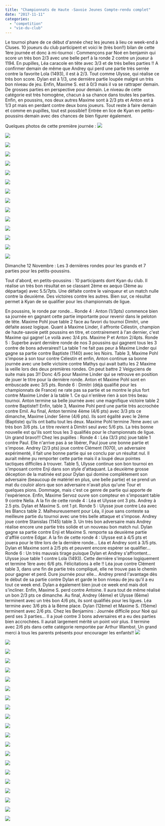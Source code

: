 ```yaml
---
title: "Championnats de Haute -Savoie Jeunes Compte-rendu complet"
date: "2017-11-11"
categories: 
  - "competition"
  - "vie-du-club"
---
```


Le tournoi phare de ce début d'année chez les jeunes à lieu ce week-end à Cluses. 10 joueurs du club participent et voici le (très bon!!) bilan de cette 1ère journée et donc à mi-tournoi : Commençons par Noé en benjamin qui score un très bon 2/3 avec une belle perf à la ronde 2 contre un joueur à 1194. En pupilles, Léa caracole en tête avec 3/3 et de très belles parties !! A confirmer demain de même que Andrey qui perd une partie très serrée contre la favorite Lola (1493), il est à 2/3. Tout comme Ulysse, qui réalise ce très bon score. Dylan est à 1/3, une dernière partie loupée malgré un très bon niveau de jeu. Enfin, Maxime S. est à 0/3 mais il va se rattraper demain. De grosses parties en perspective pour demain. Le niveau de cette catégorie est très homogène, chacun à sa chance dans toutes les parties. Enfin, en poussins, nos deux autres Maxime sont à 2/3 pts et Anton est à 1/3 pt mais en perdant contre deux bons joueurs. Tout reste à faire demain et comme en pupilles, tout est possible!! Entrée en lice de Kyan en petits-poussins demain avec des chances de bien figurer également.

Quelques photos de cette première journée : [![](/wordpress-uploads/2017/11/WP_20171111_12_12_20_Pro-300x169.jpg)](/wordpress-uploads/2017/11/WP_20171111_12_12_20_Pro.jpg)

[![](/wordpress-uploads/2017/11/WP_20171111_12_13_13_Pro-300x169.jpg)](/wordpress-uploads/2017/11/WP_20171111_12_13_13_Pro.jpg)

[![](/wordpress-uploads/2017/11/WP_20171111_12_12_21_Pro-300x169.jpg)](/wordpress-uploads/2017/11/WP_20171111_12_12_21_Pro.jpg)

[![](/wordpress-uploads/2017/11/WP_20171111_12_12_11_Pro-300x169.jpg)](/wordpress-uploads/2017/11/WP_20171111_12_12_11_Pro.jpg)

[![](/wordpress-uploads/2017/11/WP_20171111_10_08_25_Pro-300x169.jpg)](/wordpress-uploads/2017/11/WP_20171111_10_08_25_Pro.jpg)

[![](/wordpress-uploads/2017/11/WP_20171111_10_08_15_Pro-300x169.jpg)](/wordpress-uploads/2017/11/WP_20171111_10_08_15_Pro.jpg)

[![](/wordpress-uploads/2017/11/WP_20171111_10_08_03_Pro-300x169.jpg)](/wordpress-uploads/2017/11/WP_20171111_10_08_03_Pro.jpg)

[![](/wordpress-uploads/2017/11/WP_20171111_10_07_55_Pro-300x169.jpg)](/wordpress-uploads/2017/11/WP_20171111_10_07_55_Pro.jpg)

[![](/wordpress-uploads/2017/11/WP_20171111_10_07_46_Pro-300x169.jpg)](/wordpress-uploads/2017/11/WP_20171111_10_07_46_Pro.jpg)

[![](/wordpress-uploads/2017/11/WP_20171111_10_07_17_Pro-300x169.jpg)](/wordpress-uploads/2017/11/WP_20171111_10_07_17_Pro.jpg)

[![](/wordpress-uploads/2017/11/WP_20171111_10_07_30_Pro-300x169.jpg)](/wordpress-uploads/2017/11/WP_20171111_10_07_30_Pro.jpg)

[![](/wordpress-uploads/2017/11/WP_20171111_15_51_57_Pro-300x169.jpg)](/wordpress-uploads/2017/11/WP_20171111_15_51_57_Pro.jpg)

[![](/wordpress-uploads/2017/11/WP_20171111_15_47_44_Pro-300x169.jpg)](/wordpress-uploads/2017/11/WP_20171111_15_47_44_Pro.jpg)

[![](/wordpress-uploads/2017/11/WP_20171111_15_47_25_Pro-300x169.jpg)](/wordpress-uploads/2017/11/WP_20171111_15_47_25_Pro.jpg)

[![](/wordpress-uploads/2017/11/WP_20171111_12_13_29_Pro-300x169.jpg)](/wordpress-uploads/2017/11/WP_20171111_12_13_29_Pro.jpg)

Dimanche 12 Novembre : Les 3 dernières rondes pour les grands et 7 parties pour les petits-poussins.

Tout d'abord, en petits-poussins : 10 participants dont Kyan du club. Il réalise un très bon résultat en se classant 2ème ex aequo (3ème au départage) avec 5.5/7pts. Une défaite contre le vainqueur et un match nulle contre la deuxième. Des victoires contre les autres. Bien sur, ce résultat permet à Kyan de se qualifier pour les championnats de ligue.

En poussins, le ronde par ronde... Ronde 4 : Anton (1/3pts) commence bien sa journée en gagnant cette partie importante pour revenir dans le peloton de tête. Maxime Pohl joue table 2 face au favori du tournoi Dimitri, une défaite assez logique. Quant à Maxime Linder, il affronte Célestin, champion de haute-savoie petit poussins en titre, et contrairement à l'an dernier, c'est Maxime qui gagne! Le voilà avec 3/4 pts. Maxime P et Anton 2/4pts. Ronde 5 : Superbe avant dernière ronde de nos 3 poussins qui gagnent tous les 3 contre de bons adveraires!! La table 1 ne fait pas peur à Maxime Linder qui gagne sa partie contre Baptiste (1140) avec les Noirs. Table 3, Maxime Pohl s'impose à son tour contre Célestin et enfin, Anton continue sa bonne journée avec une belle victoire contre Mathys qui avait battu les 2 Maxime la veille lors des deux premières rondes. On peut battre 2 Veigyciens de suite mais pas 3!! Donc 4/5 pour Maxime Linder qui se retrouve en position de jouer le titre pour la dernière ronde. Anton et Maxime Pohl sont en embuscade avec 3/5 pts. Ronde 6 : Dimitri (déjà qualifié pour les championnats de France) ne rate pas sa partie et se montre le plus fort contre Maxime Linder à la table 1. Ce qui n'enlève rien à son très beau tournoi. Anton termine sa belle journée avec une magnifique victoire table 2 contre Baptiste!! Enfin, table 3, Maxime Pohl perd une partie très accrochée contre Emil. Au final, Anton termine 4ème (4/6 pts) avec 3/3 pts ce dimanche, Maxime Linder 5ème (4/6 pts). Ils sont égalité avec le 2ème (Baptiste) qu'ils ont battu tout les deux. Maxime Pohl termine 7ème avec un très bon 3/6 pts. Le titre revient à Dimitri seul avec 5/6 pts. La très bonne nouvelle est qu'ils sont tous les 3 qualifiés pour le championnats de ligue. Un grand bravo!!! Chez les pupilles : Ronde 4 : Léa (3/3 pts) joue table 1 contre Paul. Elle n'arrive pas à se libérer, Paul joue une bonne partie et s'impose. Andrey (2/3 pts) joue contre Clément (1070), un adversaire expérimenté, il fait une bonne partie qui se conclu par un résultat nul. Il aurait même pu remporter cette partie mais il a loupé deux pointes tactiques difficiles à trouver. Table 5, Ulysse continue son bon tournoi en s'imposant contre Enji dans son style d'attaquant. La deuxième grosse déception de la matinée est pour Dylan qui domine complètement son adversaire (beaucoup de matériel en plus, une belle partie) et se prend un mat du couloir alors que son adversaire n'avait plus qu'une Tour et quelques pions. Dommage, mais c'est ce genre de partie qui apporte de l'expérience. Enfin, Maxime Servoz ouvre son compteur en s'imposant table 9 contre Nelia. A la fin de cette ronde 4 : Léa et Ulysse ont 3 pts. Andrey à 2.5 pts. Dylan et Maxime S. ont 1 pt. Ronde 5 : Ulysse joue contre Léa avec les Blancs table 2. Malheureusement pour Léa, il joue sans conteste sa meilleure partie du tournoi avec une très belle attaque et s'impose. Andrey joue contre Stanislas (1145) table 3. Un très bon adversaire mais Andrey réalise encore une partie très solide et un nouveau bon match nul. Dylan gagne sa partie contre Enji et Maxime S. remporte sa deuxième partie d'affilé contre Edgar. A la fin de cette ronde 4 : Ulysse est à 4/5 pts et jouera pour le titre lors de la dernière ronde... Léa et Andrey sont à 3/5 pts. Dylan et Maxime sont à 2/5 pts et peuvent encore espérer se qualifier... Ronde 6 : Un très mauvais tirage puisque Dylan et Andrey s'affrontent... Ulysse joue table 1 contre Lola (1493). Cette dernière s'impose logiquement et termine 1ère avec 6/6 pts. Félicitations à elle !! Léa joue contre Clément table 3, dans une fin de partie très compliqué, elle ne trouve pas le chemin pour gagner et perd. Dure journée pour elle... Andrey prend l'avantage dès le début de sa partie contre Dylan et garde le bon niveau de jeu qu'il a eu tout ce week end. Dylan a également bien joué ce week end mais doit s'incliner. Enfin, Maxime S. perd contre Antoine. Il aura tout de même réalisé un bon 2/3 pts ce dimanche. Au final, Andrey (4ème) et Ulysse (6ème) terminent avec un très bon 4/6 pts, ils sont qualifiés pour les ligues. Léa termine avec 3/6 pts à la 8ème place. Dylan (12ème) et Maxime S. (15ème) terminent avec 2/6 pts. Chez les Benjamins : Journée difficile pour Noé qui perd ses 3 parties... Il a joué contre 3 bons adversaires et a eu des parties bien accrochées. Il aurait largement mérité un point voir plus. Il termine avec 2/6 pts dans cette catégorie remportée par Arthur Wambst. Un grand merci à tous les parents présents pour encourager les enfants!! [![](/wordpress-uploads/2017/11/WP_20171112_18_20_22_Pro-300x169.jpg)](/wordpress-uploads/2017/11/WP_20171112_18_20_22_Pro.jpg)

[![](/wordpress-uploads/2017/11/WP_20171112_13_35_56_Pro-300x169.jpg)](/wordpress-uploads/2017/11/WP_20171112_13_35_56_Pro.jpg)

[![](/wordpress-uploads/2017/11/WP_20171112_13_36_15_Pro-300x169.jpg)](/wordpress-uploads/2017/11/WP_20171112_13_36_15_Pro.jpg)

[![](/wordpress-uploads/2017/11/WP_20171112_13_36_27_Pro-300x169.jpg)](/wordpress-uploads/2017/11/WP_20171112_13_36_27_Pro.jpg)

[![](/wordpress-uploads/2017/11/WP_20171112_13_36_37_Pro-300x169.jpg)](/wordpress-uploads/2017/11/WP_20171112_13_36_37_Pro.jpg)

[![](/wordpress-uploads/2017/11/WP_20171112_13_36_49_Pro-300x169.jpg)](/wordpress-uploads/2017/11/WP_20171112_13_36_49_Pro.jpg)

[![](/wordpress-uploads/2017/11/WP_20171112_13_37_04_Pro-300x169.jpg)](/wordpress-uploads/2017/11/WP_20171112_13_37_04_Pro.jpg)

[![](/wordpress-uploads/2017/11/WP_20171112_16_10_10_Pro-300x169.jpg)](/wordpress-uploads/2017/11/WP_20171112_16_10_10_Pro.jpg)

[![](/wordpress-uploads/2017/11/WP_20171112_16_10_08_Pro-300x169.jpg)](/wordpress-uploads/2017/11/WP_20171112_16_10_08_Pro.jpg)

[![](/wordpress-uploads/2017/11/WP_20171112_16_03_32_Pro-300x169.jpg)](/wordpress-uploads/2017/11/WP_20171112_16_03_32_Pro.jpg)

[![](/wordpress-uploads/2017/11/WP_20171112_13_49_21_Pro-300x169.jpg)](/wordpress-uploads/2017/11/WP_20171112_13_49_21_Pro.jpg)

[![](/wordpress-uploads/2017/11/WP_20171112_13_49_10_Pro-300x169.jpg)](/wordpress-uploads/2017/11/WP_20171112_13_49_10_Pro.jpg)

[![](/wordpress-uploads/2017/11/WP_20171112_13_37_43_Pro-300x169.jpg)](/wordpress-uploads/2017/11/WP_20171112_13_37_43_Pro.jpg)

[![](/wordpress-uploads/2017/11/WP_20171112_13_37_15_Pro-300x169.jpg)](/wordpress-uploads/2017/11/WP_20171112_13_37_15_Pro.jpg)

[![](/wordpress-uploads/2017/11/WP_20171112_16_10_17_Pro-300x169.jpg)](/wordpress-uploads/2017/11/WP_20171112_16_10_17_Pro.jpg)

[![](/wordpress-uploads/2017/11/WP_20171112_16_11_02_Pro-300x169.jpg)](/wordpress-uploads/2017/11/WP_20171112_16_11_02_Pro.jpg)

[![](/wordpress-uploads/2017/11/WP_20171112_18_19_01_Pro-300x169.jpg)](/wordpress-uploads/2017/11/WP_20171112_18_19_01_Pro.jpg)

[![](/wordpress-uploads/2017/11/WP_20171112_18_20_15_Pro-300x169.jpg)](/wordpress-uploads/2017/11/WP_20171112_18_20_15_Pro.jpg)

[![](/wordpress-uploads/2017/11/WP_20171112_18_20_18_Pro-300x169.jpg)](/wordpress-uploads/2017/11/WP_20171112_18_20_18_Pro.jpg)

[![](/wordpress-uploads/2017/11/WP_20171112_18_20_19_Pro-300x169.jpg)](/wordpress-uploads/2017/11/WP_20171112_18_20_19_Pro.jpg)

[![](/wordpress-uploads/2017/11/WP_20171112_18_20_21_Pro-300x169.jpg)](/wordpress-uploads/2017/11/WP_20171112_18_20_21_Pro.jpg)
